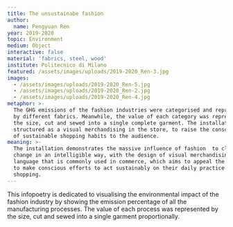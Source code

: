 ```yaml
---
title: The unsustainabe fashion
author:
  name: Pengyuan Ren
year: 2019-2020
topic: Environment
medium: Object
interactive: false
material: 'fabrics, steel, wood'
institute: Politecnico di Milano
featured: /assets/images/uploads/2019-2020_Ren-3.jpg
images:
  - /assets/images/uploads/2019-2020_Ren-5.jpg
  - /assets/images/uploads/2019-2020_Ren-2.jpg
  - /assets/images/uploads/2019-2020_Ren-4.jpg
metaphor: >-
  The GHG emissions of the fashion industries were categorised and represented
  by different fabrics. Meanwhile, the value of each category was represented by
  the size, cut and sewed into a single complete garment. The installation is
  structured as a visual merchandising in the store, to raise the consciousness
  of sustainable shopping habits to the audience.
meaning: >-
  The installation demonstrates the massive influence of fashion  to climate
  change in an intelligible way, with the design of visual merchandising
  language that is commonly used in commerce, which aims to appeal the audiences
  to make conscious efforts to act sustainably on their daily practice of
  shopping.
---
```

This infopoetry is dedicated to visualising the environmental impact of the fashion industry by showing the emission percentage of all the manufacturing processes. The value of each process was represented by the size, cut and sewed into a single garment proportionally.